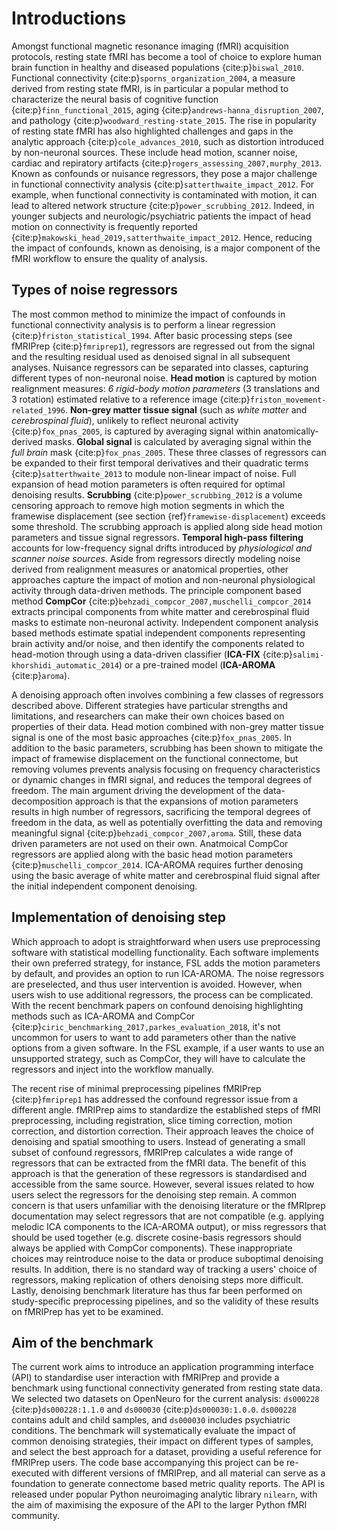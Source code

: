 # Introductions

<!-- aim of the paragraph: We all know denosing is important now. And we cannot understand brain activity without it. -->
Amongst functional magnetic resonance imaging (fMRI) acquisition protocols,
resting state fMRI has become a tool of choice to explore human brain function in healthy and diseased populations {cite:p}`biswal_2010`.
Functional connectivity {cite:p}`sporns_organization_2004`,
a measure derived from resting state fMRI, is in particular a popular method to characterize the neural basis of <!-- any suggestions of some newer paper to cite is good. -->
cognitive function {cite:p}`finn_functional_2015`,
aging {cite:p}`andrews-hanna_disruption_2007`,
and pathology {cite:p}`woodward_resting-state_2015`.
The rise in popularity of resting state fMRI has also highlighted challenges and gaps in the analytic approach {cite:p}`cole_advances_2010`,
such as distortion introduced by non-neuronal sources.
These include head motion, scanner noise, cardiac and repiratory artifacts {cite:p}`rogers_assessing_2007,murphy_2013`.
Known as confounds or nuisance regressors, they pose a major challenge in functional connectivity analysis {cite:p}`satterthwaite_impact_2012`.
For example, when functional connectivity is contaminated with motion, it can lead to altered network structure {cite:p}`power_scrubbing_2012`.
Indeed, in younger subjects and neurologic/psychiatric patients the impact of head motion on connectivity is frequently reported {cite:p}`makowski_head_2019,satterthwaite_impact_2012`.
Hence, reducing the impact of confounds, known as denoising,
is a major component of the fMRI workflow to ensure the quality of analysis.

## Types of noise regressors

<!-- aim of the paragraph: Classes of nuisance regressors - like how load_confounds separate them -->
The most common method to minimize the impact of confounds in functional connectivity analysis is to perform a linear regression {cite:p}`friston_statistical_1994`.
After basic processing steps (see fMRIPrep {cite:p}`fmriprep1`), 
regressors are regressed out from the signal and the resulting residual used as denoised signal in all subsequent analyses.
Nuisance regressors can be separated into classes, capturing different types of non-neuronal noise.
__Head motion__ is captured by motion realignment measures: _6 rigid-body motion parameters_ (3 translations and 3 rotation) estimated relative to a reference image {cite:p}`friston_movement-related_1996`.
__Non-grey matter tissue signal__ (such as _white matter_ and _cerebrospinal fluid_), unlikely to reflect neuronal activity {cite:p}`fox_pnas_2005`,
is captured by averaging signal within anatomically-derived masks.
__Global signal__ is calculated by averaging signal within the _full brain_ mask {cite:p}`fox_pnas_2005`.
These three classes of regressors can be expanded to their first temporal derivatives and their quadratic terms {cite:p}`satterthwaite_2013` to module non-linear impact of noise. 
Full expansion of head motion parameters is often required for optimal denoising results.
__Scrubbing__ {cite:p}`power_scrubbing_2012` is a volume censoring approach to remove high motion segments in which the framewise displacement 
(see section {ref}`framewise-displacement`)
exceeds some threshold. 
The scrubbing approach is applied along side head motion parameters and tissue signal regressors.
__Temporal high-pass filtering__ accounts for low-frequency signal drifts introduced by _physiological and scanner noise sources_.
Aside from regressors directly modeling noise derived from realignment measures or anatomical properties,
other approaches capture the impact of motion and non-neuronal physiological activity through data-driven methods. 
The principle component based method __CompCor__ {cite:p}`behzadi_compcor_2007,muschelli_compcor_2014` extracts principal components from white matter and cerebrospinal fluid masks to estimate non-neuronal activity.
Independent component analysis based methods estimate spatial independent components representing brain activity and/or noise, 
and then identify the components related to head-motion through using a data-driven classifier (__ICA-FIX__ {cite:p}`salimi-khorshidi_automatic_2014`)
or a pre-trained model (__ICA-AROMA__ {cite:p}`aroma`).

A denoising approach often involves combining a few classes of regressors described above.
Different strategies have particular strengths and limitations, and researchers can make their own choices based on properties of their data.
Head motion combined with non-grey matter tissue signal is one of the most basic approaches {cite:p}`fox_pnas_2005`. 
In addition to the basic parameters, scrubbing has been shown to mitigate the impact of framewise displacement on the functional connectome, 
but removing volumes prevents analysis focusing on frequency characteristics or dynamic changes in fMRI signal, and reduces the temporal degrees of freedom.
The main argument driving the development of the data-decomposition approach is that the expansions of motion parameters results in high number of regressors,
sacrificing the temporal degrees of freedom in the data, <!-- I found this hard to believe (after doing the benchmark), but this statement is in both compcor and the ica paper-->
as well as potentially overfitting the data and removing meaningful signal {cite:p}`behzadi_compcor_2007,aroma`. 
Still, these data driven parameters are not used on their own.
Anatmoical CompCor regressors are applied along with the basic head motion parameters {cite:p}`muschelli_compcor_2014`.
ICA-AROMA requires further denosing using the basic average of white matter and cerebrospinal fluid signal after the initial independent component denoising. 

## Implementation of denoising step

<!-- aim of the paragraph: How denoising is traditionally done in propriatory software -->
Which approach to adopt is straightforward when users use preprocessing software with statistical modelling functionality.
Each software implements their own preferred strategy,
for instance, FSL adds the motion parameters by default, and provides an option to run ICA-AROMA.
The noise regressors are preselected,
and thus user intervention is avoided.
However, when users wish to use additional regressors, the process can be complicated.
With the recent benchmark papers on confound denoising highlighting methods such as ICA-AROMA and CompCor {cite:p}`ciric_benchmarking_2017,parkes_evaluation_2018`, 
it's not uncommon for users to want to add parameters other than the native options from a given software.
In the FSL example, if a user wants to use an unsupported strategy, such as CompCor,
they will have to calculate the regressors and inject into the workflow manually.

The recent rise of minimal preprocessing pipelines fMRIPrep {cite:p}`fmriprep1` has addressed the confound regressor issue from a different angle.
fMRIPrep aims to standardize the established steps of fMRI preprocessing, including registration, slice timing correction, motion correction, and distortion correction.
Their approach leaves the choice of denoising and spatial smoothing to users.
Instead of generating a small subset of confound regressors, fMRIPrep calculates a wide range of regressors that can be extracted from the fMRI data.
The benefit of this approach is that the generation of these regressors is standardised and accessible from the same source.
However, several issues related to how users select the regressors for the denoising step remain.
A common concern is that users unfamiliar with the denoising literature or the fMRIprep documentation may select regressors that are not compatible (e.g. applying melodic ICA components to the ICA-AROMA output),
or miss regressors that should be used together (e.g. discrete cosine-basis regressors should always be applied with CompCor components).
These inappropriate choices may reintroduce noise to the data or produce suboptimal denoising results.
In addition, there is no standard way of tracking a users' choice of regressors,
making replication of others denoising steps more difficult.
Lastly, denoising benchmark literature has thus far been performed on study-specific preprocessing pipelines, 
and so the validity of these results on fMRIPrep has yet to be examined.

## Aim of the benchmark

The current work aims to introduce an application programming interface (API) to standardise user interaction with fMRIPrep and provide a benchmark using functional connectivity generated from resting state data.
We selected two datasets on OpenNeuro for the current analysis:
`ds000228` {cite:p}`ds000228:1.1.0` and `ds000030` {cite:p}`ds000030:1.0.0`. 
`ds000228` contains adult and child samples, and `ds000030` includes psychiatric conditions.
The benchmark will systematically evaluate the impact of common denoising strategies,
their impact on different types of samples,
and select the best approach for a dataset,
providing a useful reference for fMRIPrep users. 
The code base accompanying this project can be re-executed with different versions of fMRIPrep,
and all material can serve as a foundation to generate connectome based metric quality reports. 
The API is released under popular Python neuroimaging analytic library `nilearn`,
with the aim of maximising the exposure of the API to the larger Python fMRI community.
